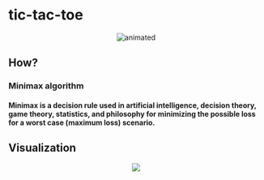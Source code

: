 # tic-tac-toe

<p align="center">
  <img src="https://media.giphy.com/media/i8qoflakevjiDvXLu2/giphy.gif" alt="animated" />
</p>

## How?
### Minimax algorithm
#### Minimax is a decision rule used in artificial intelligence, decision theory, game theory, statistics, and philosophy for minimizing the possible loss for a worst case (maximum loss) scenario.

## Visualization
<p align="center">
  <img src="https://www.researchgate.net/publication/262672371/figure/fig1/AS:393455625883662@1470818539933/Game-tree-for-Tic-Tac-Toe-game-using-MiniMax-algorithm.png" />
</p>
